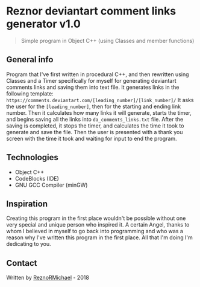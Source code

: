 # Reznor deviantart comment links generator v1.0
> Simple program in Object C++ (using Classes and member functions)

## General info
Program that I've first written in procedural C++, and then rewritten using Classes and a Timer specifically for myself for generating deviantart comments links and saving them into text file.
It generates links in the following template:
`https://comments.deviantart.com/[leading_number]/[link_number]/`
It asks the user for the `[leading_number]`, then for the starting and ending link number. Then it calculates how many links it will generate, starts the timer, and begins saving all the links into `da_comments_links.txt` file. After the saving is completed, it stops the timer, and calculates the time it took to generate and save the file. Then the user is presented with a thank you screen with the time it took and waiting for input to end the program.

## Technologies
* Object C++
* CodeBlocks (IDE)
* GNU GCC Compiler (minGW)

## Inspiration
Creating this program in the first place wouldn't be possible without one very special and unique person who inspired it. A certain Angel, thanks to whom I believed in myself to go back into programming and who was a reason why I've written this program in the first place. All that I'm doing I'm dedicating to you.

## Contact
Written by [ReznoRMichael](https://github.com/ReznoRMichael) - 2018